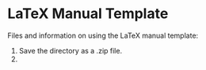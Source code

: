 # LaTeX Manual Template</h1>

Files and information on using the LaTeX manual template:

1. Save the directory as a .zip file.
2. 
